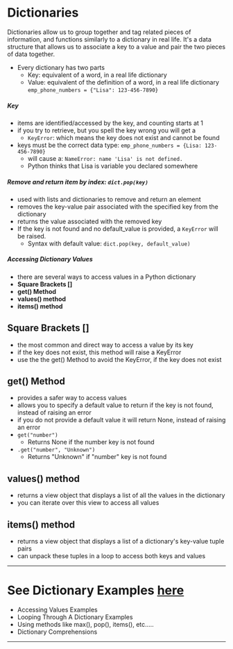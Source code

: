 # Dictionaries
Dictionaries allow us to group together and tag related pieces of information, and functions similarly to a dictionary in real life. 
It's a data structure that allows us to associate a key to a value and pair the two pieces of data together.
- Every dictionary has two parts
  - Key: equivalent of a word, in a real life dictionary
  - Value: equivalent of the definition of a word, in a real life dictionary
`emp_phone_numbers = {"Lisa": 123-456-7890}`

##### Key
- items are identified/accessed by the key, and counting starts at 1
- if you try to retrieve, but you spell the key wrong you will get a
  - `KeyError`: which means the key does not exist and cannot be found
- keys must be the correct data type: `emp_phone_numbers = {Lisa: 123-456-7890}`
  - will cause a: `NameError: name 'Lisa' is not defined.`
  - Python thinks that Lisa is variable you declared somewhere


##### Remove and return item by index: `dict.pop(key)`
- used with lists and dictionaries to remove and return an element
- removes the key-value pair associated with the specified key from the dictionary
- returns the value associated with the removed key
- If the key is not found and no default_value is provided, a `KeyError` will be raised.
  - Syntax with default value: `dict.pop(key, default_value)`

##### Accessing Dictionary Values
- there are several ways to access values in a Python dictionary
- **Square Brackets []**
- **get() Method**
- **values() method**
- **items() method**

## Square Brackets []
- the most common and direct way to access a value by its key
- if the key does not exist, this method will raise a KeyError
- use the the get() Method to avoid the KeyError, if the key does not exist

## get() Method
- provides a safer way to access values
- allows you to specify a default value to return if the key is not found, instead of raising an error
- if you do not provide a default value it will return None, instead of raising an error
- `get("number")`
    - Returns None if the number key is not found
- `.get("number", "Unknown")`
    - Returns "Unknown" if "number" key is not found

## values() method
- returns a view object that displays a list of all the values in the dictionary
- you can iterate over this view to access all values

## items() method
- returns a view object that displays a list of a dictionary's key-value tuple pairs
- can unpack these tuples in a loop to access both keys and values





___________________________________________________________________________________________
# See Dictionary Examples [here](https://github.com/shanreed25/Python-Cheatsheet/blob/main/DataStructures/dictionaries.py)
  - Accessing Values Examples 
  - Looping Through A Dictionary Examples
  - Using methods like max(), pop(), items(), etc.....
- Dictionary Comprehensions





_____________________________________

